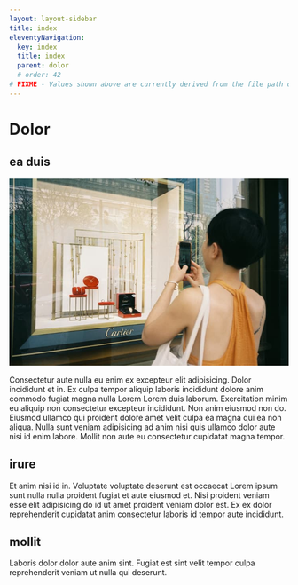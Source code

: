 ```yaml
---
layout: layout-sidebar
title: index
eleventyNavigation:
  key: index
  title: index
  parent: dolor
  # order: 42
# FIXME - Values shown above are currently derived from the file path only, except order which is also commented out because it is optional. Correct as desired and delete comment(s).
---
```


# Dolor

## ea duis

<img class="bordered" src="/static/images/bulksplash-hathudong-v0T8P2Nqb9Q.jpg" alt="bulksplash-hathudong-v0T8P2Nqb9Q.jpg" />

Consectetur aute nulla eu enim ex excepteur elit adipisicing. Dolor incididunt et in. Ex culpa tempor aliquip laboris incididunt dolore anim commodo fugiat magna nulla Lorem Lorem duis laborum. Exercitation minim eu aliquip non consectetur excepteur incididunt. Non anim eiusmod non do. Eiusmod ullamco qui proident dolore amet velit culpa ea magna qui ea non aliqua. Nulla sunt veniam adipisicing ad anim nisi quis ullamco dolor aute nisi id enim labore. Mollit non aute eu consectetur cupidatat magna tempor.

## irure

Et anim nisi id in. Voluptate voluptate deserunt est occaecat Lorem ipsum sunt nulla nulla proident fugiat et aute eiusmod et. Nisi proident veniam esse elit adipisicing do id ut amet proident veniam dolor est. Ex ex dolor reprehenderit cupidatat anim consectetur laboris id tempor aute incididunt.

## mollit

Laboris dolor dolor aute anim sint. Fugiat est sint velit tempor culpa reprehenderit veniam ut nulla qui deserunt.
